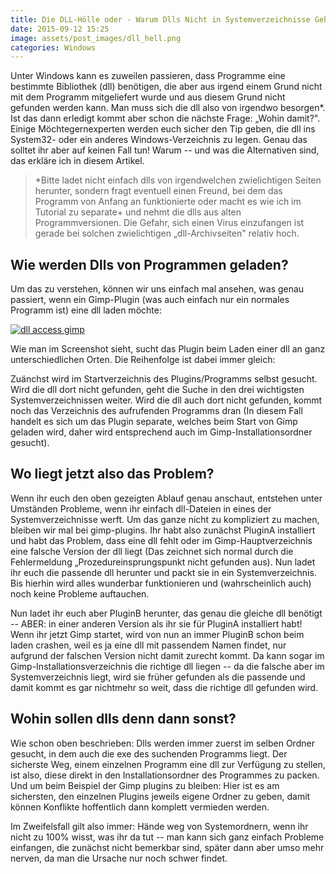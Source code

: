 ```yaml
---
title: Die DLL-Hölle oder - Warum Dlls Nicht in Systemverzeichnisse Gehören
date: 2015-09-12 15:25
image: assets/post_images/dll_hell.png
categories: Windows
---
```


Unter Windows kann es zuweilen passieren, dass Programme eine bestimmte Bibliothek (dll) benötigen, die aber aus irgend einem Grund nicht mit dem Programm mitgeliefert wurde und aus diesem Grund nicht gefunden werden kann. Man muss sich die dll also von irgendwo besorgen*. Ist das dann erledigt kommt aber schon die nächste Frage: „Wohin damit?". Einige Möchtegernexperten werden euch sicher den Tip geben, die dll ins System32- oder ein anderes Windows-Verzeichnis zu legen. Genau das solltet ihr aber auf keinen Fall tun! Warum -- und was die Alternativen sind, das erkläre ich in diesem Artikel.
<!--more-->
> *Bitte ladet nicht einfach dlls von irgendwelchen zwielichtigen Seiten herunter, sondern fragt eventuell einen Freund, bei dem das Programm von Anfang an funktionierte oder macht es wie ich im Tutorial zu separate+ und nehmt die dlls aus alten Programmversionen. Die Gefahr, sich einen Virus einzufangen ist gerade bei solchen zwielichtigen „dll-Archivseiten" relativ hoch.

Wie werden Dlls von Programmen geladen?
---------------------------------------

Um das zu verstehen, können wir uns einfach mal ansehen, was genau passiert, wenn ein Gimp-Plugin (was auch einfach nur ein normales Programm ist) eine dll laden möchte:

[![dll access gimp](https://e-smog.org/blog/wp-content/uploads/2015/09/dll_access_gimp-small1.png)](https://e-smog.org/blog/wp-content/uploads/2015/09/dll_access_gimp1.png)

Wie man im Screenshot sieht, sucht das Plugin beim Laden einer dll an ganz unterschiedlichen Orten. Die Reihenfolge ist dabei immer gleich:

Zuänchst wird im Startverzeichnis des Plugins/Programms selbst gesucht. Wird die dll dort nicht gefunden, geht die Suche in den drei wichtigsten Systemverzeichnissen weiter. Wird die dll auch dort nicht gefunden, kommt noch das Verzeichnis des aufrufenden Programms dran (In diesem Fall handelt es sich um das Plugin separate, welches beim Start von Gimp geladen wird, daher wird entsprechend auch im Gimp-Installationsordner gesucht).

Wo liegt jetzt also das Problem?
--------------------------------

Wenn ihr euch den oben gezeigten Ablauf genau anschaut, entstehen unter Umständen Probleme, wenn ihr einfach dll-Dateien in eines der Systemverzeichnisse werft. Um das ganze nicht zu kompliziert zu machen, bleiben wir mal bei gimp-plugins. Ihr habt also zunächst PluginA installiert und habt das Problem, dass eine dll fehlt oder im Gimp-Hauptverzeichnis eine falsche Version der dll liegt (Das zeichnet sich normal durch die Fehlermeldung „Prozedureinsprungspunkt nicht gefunden aus). Nun ladet ihr euch die passende dll herunter und packt sie in ein Systemverzeichnis. Bis hierhin wird alles wunderbar funktionieren und (wahrscheinlich auch) noch keine Probleme auftauchen.

Nun ladet ihr euch aber PluginB herunter, das genau die gleiche dll benötigt -- ABER: in einer anderen Version als ihr sie für PluginA installiert habt! Wenn ihr jetzt Gimp startet, wird von nun an immer PluginB schon beim laden crashen, weil es ja eine dll mit passendem Namen findet, nur aufgrund der falschen Version nicht damit zurecht kommt. Da kann sogar im Gimp-Installationsverzeichnis die richtige dll liegen -- da die falsche aber im Systemverzeichnis liegt, wird sie früher gefunden als die passende und damit kommt es gar nichtmehr so weit, dass die richtige dll gefunden wird.

Wohin sollen dlls denn dann sonst?
----------------------------------

Wie schon oben beschrieben: Dlls werden immer zuerst im selben Ordner gesucht, in dem auch die exe des suchenden Programms liegt. Der sicherste Weg, einem einzelnen Programm eine dll zur Verfügung zu stellen, ist also, diese direkt in den Installationsordner des Programmes zu packen. Und um beim Beispiel der Gimp plugins zu bleiben: Hier ist es am sichersten, den einzelnen Plugins jeweils eigene Ordner zu geben, damit können Konflikte hoffentlich dann komplett vermieden werden.

Im Zweifelsfall gilt also immer: Hände weg von Systemordnern, wenn ihr nicht zu 100% wisst, was ihr da tut -- man kann sich ganz einfach Probleme einfangen, die zunächst nicht bemerkbar sind, später dann aber umso mehr nerven, da man die Ursache nur noch schwer findet.